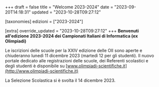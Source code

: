 +++
draft = false
title = "Welcome 2023-2024"
date = "2023-09-20T14:18:31"
updated = "2023-10-28T09:27:12"

[taxonomies]
edizioni = ["2023-2024"]

[extra]
override_updated = "2023-10-28T09:27:12"
+++
**Benvenuti all'edizione 2023-2024 dei Campionati Italiani di Informatica (ex Olimpiadi)**

Le iscrizioni delle scuole per la XXIV edizione delle OII sono aperte e chiuderanno lunedì 11 dicembre 2023 (martedì 12 per gli studenti). Il nuovo portale dedicato alle registrazioni delle scuole, dei Referenti scolastici e degli studenti è disponibile su [www.olimpiadi-scientifiche.it](http://www.olimpiadi-scientifiche.it)

La Selezione Scolastica si è svolta il 14 dicembre 2023.